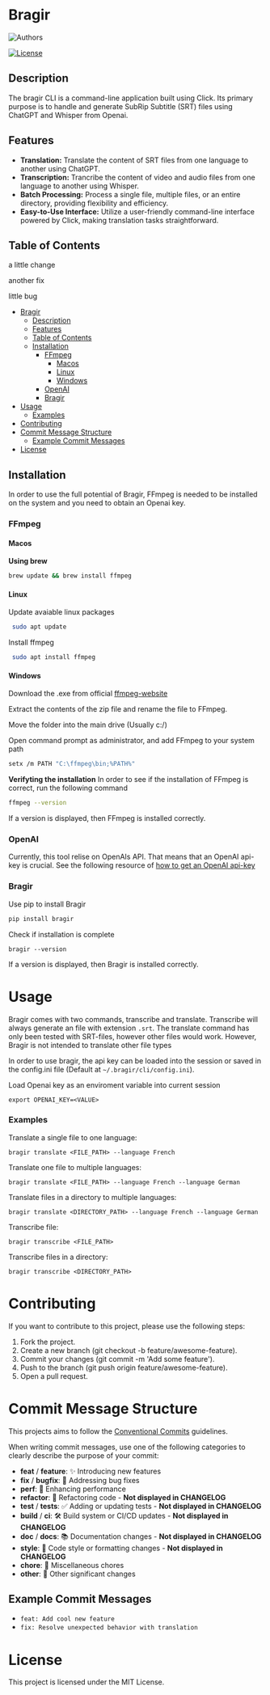 # Bragir
![Authors](https://kajabi-storefronts-production.kajabi-cdn.com/kajabi-storefronts-production/file-uploads/themes/2149113237/settings_images/4adb13d-824c-454-a5c-72b2c6f06e1_Arjan_Codes_-_FInal_Files.png)

[![License](https://img.shields.io/badge/License-MIT-blue.svg)](LICENSE)

## Description

The bragir CLI is a command-line application built using Click. Its primary purpose is to handle and generate SubRip Subtitle (SRT) files using ChatGPT and Whisper from Openai.

## Features

- **Translation:** Translate the content of SRT files from one language to another using ChatGPT.
- **Transcription:** Trancribe the content of video and audio files from one language to another using Whisper.
- **Batch Processing:** Process a single file, multiple files, or an entire directory, providing flexibility and efficiency.
- **Easy-to-Use Interface:** Utilize a user-friendly command-line interface powered by Click, making translation tasks straightforward.

## Table of Contents

a little change

another fix 

little bug
- [Bragir](#bragir)
  - [Description](#description)
  - [Features](#features)
  - [Table of Contents](#table-of-contents)
  - [Installation](#installation)
    - [FFmpeg](#ffmpeg)
      - [Macos](#macos)
      - [Linux](#linux)
      - [Windows](#windows)
    - [OpenAI](#openai)
    - [Bragir](#bragir-1)
- [Usage](#usage)
    - [Examples](#examples)
- [Contributing](#contributing)
- [Commit Message Structure](#commit-message-structure)
  - [Example Commit Messages](#example-commit-messages)
- [License](#license)

## Installation

In order to use the full potential of Bragir, FFmpeg is needed to be installed on the system and you need to obtain an Openai key.

### FFmpeg
#### Macos
**Using brew**

```zsh
brew update && brew install ffmpeg
```

#### Linux

Update avaiable linux packages
```bash
 sudo apt update
```
Install ffmpeg
```bash
 sudo apt install ffmpeg
```

#### Windows

Download the .exe from official [ffmpeg-website](https://ffmpeg.org/download.html)

Extract the contents of the zip file and rename the file to FFmpeg.

Move the folder into the main drive (Usually c:/)

Open command prompt as administrator, and add FFmpeg to your system path

```bash
setx /m PATH "C:\ffmpeg\bin;%PATH%"
```

**Verifyting the installation**
In order to see if the installation of FFmpeg is correct, run the following command
```bash
ffmpeg --version 
```

If a version is displayed, then FFmpeg is installed correctly.

### OpenAI

Currently, this tool relise on OpenAIs API. That means that an OpenAI api-key is crucial. See the following resource of [how to get an OpenAI api-key](https://platform.openai.com/docs/quickstart?context=python)

### Bragir
Use pip to install Bragir
```bash
pip install bragir
```

Check if installation is complete

```
bragir --version
```
If a version is displayed, then Bragir is installed correctly.


# Usage

Bragir comes with two commands, transcribe and translate. Transcribe will always generate an file with extension `.srt`. The translate command has only been tested with SRT-files, however other files would work. However, Bragir is not intended to translate other file types  

In order to use bragir, the api key can be loaded into the session or saved in the config.ini file (Default at `~/.bragir/cli/config.ini`).

Load Openai key as an enviroment variable into current session
```
export OPENAI_KEY=<VALUE>
```

### Examples
Translate a single file to one language:

```
bragir translate <FILE_PATH> --language French
```

Translate one file to multiple languages:

```
bragir translate <FILE_PATH> --language French --language German
```

Translate files in a directory to multiple languages:

```
bragir translate <DIRECTORY_PATH> --language French --language German
```

Transcribe file:

```
bragir transcribe <FILE_PATH>
```

Transcribe files in a directory:

```
bragir transcribe <DIRECTORY_PATH>
```

# Contributing
If you want to contribute to this project, please use the following steps:

1. Fork the project.
2. Create a new branch (git checkout -b feature/awesome-feature).
3. Commit your changes (git commit -m 'Add some feature').
4. Push to the branch (git push origin feature/awesome-feature).
5. Open a pull request.

# Commit Message Structure

This projects aims to follow the [Conventional Commits](https*://www.conventionalcommits.org/en/v1.0.0/#summary) guidelines.

When writing commit messages, use one of the following categories to clearly describe the purpose of your commit:

- **feat** / **feature**: ✨  Introducing new features
- **fix** / **bugfix**: 🐛  Addressing bug fixes
- **perf**: 🚀  Enhancing performance
- **refactor**: 🔄  Refactoring code - **Not displayed in CHANGELOG**
- **test** / **tests**: ✅  Adding or updating tests - **Not displayed in CHANGELOG**
- **build** / **ci**: 🛠️  Build system or CI/CD updates - **Not displayed in CHANGELOG**
- **doc** / **docs**: 📚  Documentation changes - **Not displayed in CHANGELOG**
- **style**: 🎨  Code style or formatting changes - **Not displayed in CHANGELOG**
- **chore**: 🔧  Miscellaneous chores
- **other**: 🌟  Other significant changes

## Example Commit Messages

- `feat: Add cool new feature`
- `fix: Resolve unexpected behavior with translation`

# License
This project is licensed under the MIT License.







